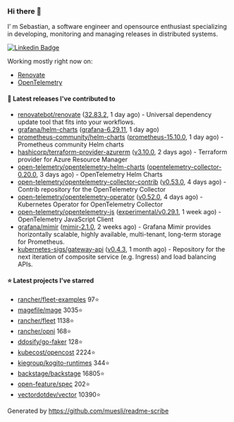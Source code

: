### Hi there 👋

I’ m Sebastian, a software engineer and opensource enthusiast specializing in developing, monitoring and managing releases in distributed systems.

[![Linkedin Badge](https://img.shields.io/badge/-LinkedIn-blue?style=flat&logo=Linkedin&logoColor=white&link=https://www.linkedin.com/in/sebastian-poxhofer/)](https://www.linkedin.com/in/sebastian-poxhofer/)

Working mostly right now on:
- [Renovate](https://github.com/renovatebot/renovate)
- [OpenTelemetry](https://github.com/open-telemetry)



#### 🚀 Latest releases I've contributed to

- [renovatebot/renovate](https://github.com/renovatebot/renovate) ([32.83.2](https://github.com/renovatebot/renovate/releases/tag/32.83.2), 1 day ago) - Universal dependency update tool that fits into your workflows.
- [grafana/helm-charts](https://github.com/grafana/helm-charts) ([grafana-6.29.11](https://github.com/grafana/helm-charts/releases/tag/grafana-6.29.11), 1 day ago)
- [prometheus-community/helm-charts](https://github.com/prometheus-community/helm-charts) ([prometheus-15.10.0](https://github.com/prometheus-community/helm-charts/releases/tag/prometheus-15.10.0), 1 day ago) - Prometheus community Helm charts
- [hashicorp/terraform-provider-azurerm](https://github.com/hashicorp/terraform-provider-azurerm) ([v3.10.0](https://github.com/hashicorp/terraform-provider-azurerm/releases/tag/v3.10.0), 2 days ago) - Terraform provider for Azure Resource Manager
- [open-telemetry/opentelemetry-helm-charts](https://github.com/open-telemetry/opentelemetry-helm-charts) ([opentelemetry-collector-0.20.0](https://github.com/open-telemetry/opentelemetry-helm-charts/releases/tag/opentelemetry-collector-0.20.0), 3 days ago) - OpenTelemetry Helm Charts
- [open-telemetry/opentelemetry-collector-contrib](https://github.com/open-telemetry/opentelemetry-collector-contrib) ([v0.53.0](https://github.com/open-telemetry/opentelemetry-collector-contrib/releases/tag/v0.53.0), 4 days ago) - Contrib repository for the OpenTelemetry Collector
- [open-telemetry/opentelemetry-operator](https://github.com/open-telemetry/opentelemetry-operator) ([v0.52.0](https://github.com/open-telemetry/opentelemetry-operator/releases/tag/v0.52.0), 4 days ago) - Kubernetes Operator for OpenTelemetry Collector
- [open-telemetry/opentelemetry-js](https://github.com/open-telemetry/opentelemetry-js) ([experimental/v0.29.1](https://github.com/open-telemetry/opentelemetry-js/releases/tag/experimental%2Fv0.29.1), 1 week ago) - OpenTelemetry JavaScript Client
- [grafana/mimir](https://github.com/grafana/mimir) ([mimir-2.1.0](https://github.com/grafana/mimir/releases/tag/mimir-2.1.0), 2 weeks ago) - Grafana Mimir provides horizontally scalable, highly available, multi-tenant, long-term storage for Prometheus.
- [kubernetes-sigs/gateway-api](https://github.com/kubernetes-sigs/gateway-api) ([v0.4.3](https://github.com/kubernetes-sigs/gateway-api/releases/tag/v0.4.3), 1 month ago) - Repository for the next iteration of composite service (e.g. Ingress) and load balancing APIs.

#### ⭐ Latest projects I've starred

- [rancher/fleet-examples](https://github.com/rancher/fleet-examples) 97⭐
- [magefile/mage](https://github.com/magefile/mage) 3035⭐
- [rancher/fleet](https://github.com/rancher/fleet) 1138⭐
- [rancher/opni](https://github.com/rancher/opni) 168⭐
- [ddosify/go-faker](https://github.com/ddosify/go-faker) 128⭐
- [kubecost/opencost](https://github.com/kubecost/opencost) 2224⭐
- [kiegroup/kogito-runtimes](https://github.com/kiegroup/kogito-runtimes) 344⭐
- [backstage/backstage](https://github.com/backstage/backstage) 16805⭐
- [open-feature/spec](https://github.com/open-feature/spec) 202⭐
- [vectordotdev/vector](https://github.com/vectordotdev/vector) 10390⭐



Generated by https://github.com/muesli/readme-scribe
